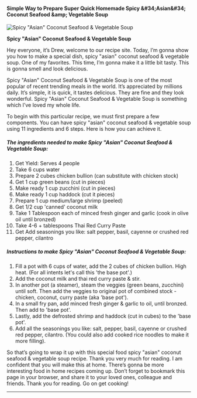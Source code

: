             

#### Simple Way to Prepare Super Quick Homemade Spicy &amp;#34;Asian&amp;#34; Coconut Seafood &amp;amp; Vegetable Soup

![Spicy &quot;Asian&quot; Coconut Seafood &amp; Vegetable Soup](https://img-global.cpcdn.com/recipes/4ec63bb5c971335d/751x532cq70/spicy-asian-coconut-seafood-vegetable-soup-recipe-main-photo.jpg)

**Spicy &quot;Asian&quot; Coconut Seafood &amp; Vegetable Soup**

Hey everyone, it’s Drew, welcome to our recipe site. Today, I’m gonna show you how to make a special dish, spicy "asian" coconut seafood & vegetable soup. One of my favorites. This time, I’m gonna make it a little bit tasty. This is gonna smell and look delicious.

Spicy "Asian" Coconut Seafood & Vegetable Soup is one of the most popular of recent trending meals in the world. It’s appreciated by millions daily. It’s simple, it is quick, it tastes delicious. They are fine and they look wonderful. Spicy "Asian" Coconut Seafood & Vegetable Soup is something which I’ve loved my whole life.

To begin with this particular recipe, we must first prepare a few components. You can have spicy "asian" coconut seafood & vegetable soup using 11 ingredients and 6 steps. Here is how you can achieve it.

##### The ingredients needed to make Spicy "Asian" Coconut Seafood & Vegetable Soup:

1.  Get Yield: Serves 4 people
2.  Take 6 cups water
3.  Prepare 2 cubes chicken bullion (can substitute with chicken stock)
4.  Get 1 cup green beans (cut in pieces)
5.  Make ready 1 cup zucchini (cut in pieces)
6.  Make ready 1 cup haddock (cut it pieces)
7.  Prepare 1 cup medium/large shrimp (peeled)
8.  Get 1/2 cup 'canned' coconut milk
9.  Take 1 Tablespoon each of minced fresh ginger and garlic (cook in olive oil until bronzed)
10.  Take 4-6 + tablespoons Thai Red Curry Paste
11.  Get Add seasonings you like: salt pepper, basil, cayenne or crushed red pepper, cilantro

##### Instructions to make Spicy "Asian" Coconut Seafood & Vegetable Soup:

1.  Fill a pot with 6 cups of water, add the 2 cubes of chicken bullion. High heat. (For all intents let's call this 'the base pot'.)
2.  Add the coconut milk and thai red curry paste & stir.
3.  In another pot (a steamer), steam the veggies (green beans, zucchini) until soft. Then add the veggies to original pot of combined stock - chicken, coconut, curry paste (aka 'base pot').
4.  In a small fry pan, add minced fresh ginger & garlic to oil, until bronzed. Then add to 'base pot'.
5.  Lastly, add the defrosted shrimp and haddock (cut in cubes) to the 'base pot'.
6.  Add all the seasonings you like: salt, pepper, basil, cayenne or crushed red pepper, cilantro. (You could also add cooked rice noodles to make it more filling).

So that’s going to wrap it up with this special food spicy "asian" coconut seafood & vegetable soup recipe. Thank you very much for reading. I am confident that you will make this at home. There’s gonna be more interesting food in home recipes coming up. Don’t forget to bookmark this page in your browser, and share it to your loved ones, colleague and friends. Thank you for reading. Go on get cooking!

* * *